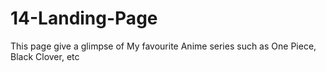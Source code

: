 # 14-Landing-Page

This page give a glimpse of My favourite Anime series such as One Piece, Black Clover, etc
